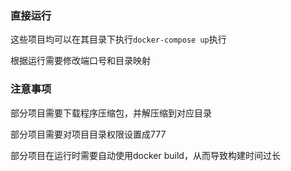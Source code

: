 ### 直接运行


这些项目均可以在其目录下执行`docker-compose up`执行

根据运行需要修改端口号和目录映射



### 注意事项

部分项目需要下载程序压缩包，并解压缩到对应目录

部分项目需要对项目目录权限设置成777

部分项目在运行时需要自动使用docker build，从而导致构建时间过长